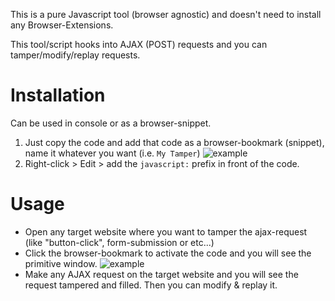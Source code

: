 This is a pure Javascript tool (browser agnostic) and doesn't need to install any Browser-Extensions.

This tool/script hooks into AJAX (POST) requests and you can tamper/modify/replay requests.

Installation
=
Can be used in console or as a browser-snippet.
 
1) Just copy the code and add that code as a browser-bookmark (snippet), name it whatever you want (i.e. `My Tamper`)
![example](https://i.imgur.com/FSuCiFs.png)
2) Right-click > Edit > add the `javascript:` prefix in front of the code.

Usage
=
* Open any target website where you want to tamper the ajax-request (like "button-click", form-submission or etc...)
* Click the browser-bookmark to activate the code and you will see the primitive window.
![example](https://i.imgur.com/145np9J.png)
* Make any AJAX request on the target website and you will see the request tampered and filled. Then you can modify & replay it.

